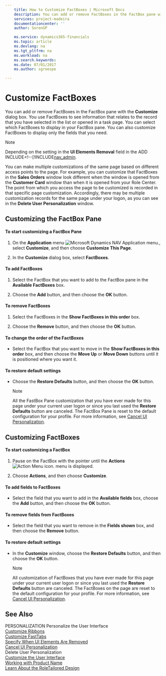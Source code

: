 ```yaml
---
    title: How to Customize FactBoxes | Microsoft Docs
    description: You can add or remove FactBoxes in the FactBox pane with the **Customize** dialog box. You use FactBoxes to see information that relates to the record that you have selected in the list or opened in a task page. You can select which FactBoxes to display in your FactBox pane. You can also customize FactBoxes to display only the fields that you need.
    services: project-madeira
    documentationcenter: ''
    author: SorenGP

    ms.service: dynamics365-financials
    ms.topic: article
    ms.devlang: na
    ms.tgt_pltfrm: na
    ms.workload: na
    ms.search.keywords:
    ms.date: 07/01/2017
    ms.author: sgroespe

---
```

# Customize FactBoxes
You can add or remove FactBoxes in the FactBox pane with the **Customize** dialog box. You use FactBoxes to see information that relates to the record that you have selected in the list or opened in a task page. You can select which FactBoxes to display in your FactBox pane. You can also customize FactBoxes to display only the fields that you need.  
  
> [!NOTE]  
>  Depending on the setting in the **UI Elements Removal** field in the ADD INCLUDE<!--[!INCLUDE[nav_admin](../../includes/How%20to:%20Specify%20When%20UI%20Elements%20Are%20Removed.md).  
  
 You can make multiple customizations of the same page based on different access points to the page. For example, you can customize that FactBoxes in the **Sales Orders** window look different when the window is opened from the **Customer Card** window than when it is opened from your Role Center. The point from which you access the page to be customized is recorded in that specific page customization. Accordingly, there may be multiple customization records for the same page under your logon, as you can see in the **Delete User Personalization** window.  
  
## Customizing the FactBox Pane  
  
#### To start customizing a FactBox Pane  
  
1.  On the **Application** menu ![Microsoft Dynamics NAV Application menu.](../media/rtc_applicationmenu.png "RTC_ApplicationMenu"), select **Customize**, and then choose **Customize This Page**.  
  
2.  In the **Customize <Page Name>** dialog box, select **FactBoxes**.  
  
#### To add FactBoxes  
  
1.  Select the FactBox that you want to add to the FactBox pane in the **Available FactBoxes** box.  
  
2.  Choose the **Add** button, and then choose the **OK** button.  
  
#### To remove FactBoxes  
  
1.  Select the FactBoxes in the **Show FactBoxes in this order** box.  
  
2.  Choose the **Remove** button, and then choose the **OK** button.  
  
#### To change the order of the FactBoxes  
  
-   Select the FactBox that you want to move in the **Show FactBoxes in this order** box, and then choose the **Move Up** or **Move Down** buttons until it is positioned where you want it.  
  
#### To restore default settings  
  
-   Choose the **Restore Defaults** button, and then choose the **OK** button.  
  
    > [!NOTE]  
    >  All the FastBox Pane customization that you have ever made for this page under your current user logon or since you last used the **Restore Defaults** button are canceled. The FactBox Pane is reset to the default configuration for your profile. For more information, see [Cancel UI Personalization](../how-to-cancel-ui-personalization.md).  
  
## Customizing FactBoxes  
  
#### To start customizing a FactBox  
  
1.  Pause on the FactBox with the pointer until the **Actions**![Action Menu icon.](../media/actionmenuicon.png "actionMenuIcon") menu is displayed.  
  
2.  Choose **Actions**, and then choose **Customize**.  
  
#### To add fields to FactBoxes  
  
-   Select the field that you want to add in the **Available fields** box, choose the **Add** button, and then choose the **OK** button.  
  
#### To remove fields from FactBoxes  
  
-   Select the field that you want to remove in the **Fields shown** box, and then choose the **Remove** button.  
  
#### To restore default settings  
  
-   In the **Customize** window, choose the **Restore Defaults** button, and then choose the **OK** button.  
  
    > [!NOTE]  
    >  All customization of FactBoxes that you have ever made for this page under your current user logon or since you last used the **Restore Defaults** button are canceled. The FactBoxes on the page are reset to the default configuration for your profile. For more information, see [Cancel UI Personalization](../how-to-cancel-ui-personalization.md).  
  
## See Also  
 PERSONALIZATION Personalize the User Interface   
 [Customize Ribbons](../how-to-customize-ribbons.md)   
 [Customize FastTabs](../how-to-customize-fasttabs.md)   
 [Specify When UI Elements Are Removed](../How%20to:%20Specify%20When%20UI%20Elements%20Are%20Removed.md)   
 [Cancel UI Personalization](../how-to-cancel-ui-personalization.md)   
 Delete User Personalization   
 [Customize the User Interface](../customize-the-user-interface.md)   
 [Working with Product Name](../working-with-$-p_1-product-name-$-.md)   
 [Learn About the RoleTailored Design](../learn-about-the-roletailored-design.md)